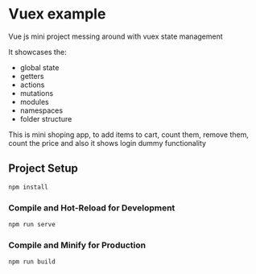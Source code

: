 # Vuex example

Vue js mini project messing around with vuex state management

It showcases the:

- global state
- getters
- actions
- mutations
- modules
- namespaces
- folder structure

This is mini shoping app, to add items to cart, count them, remove them, count the price and also it shows login dummy functionality


## Project Setup

```sh
npm install
```

### Compile and Hot-Reload for Development

```sh
npm run serve
```

### Compile and Minify for Production

```sh
npm run build
```
